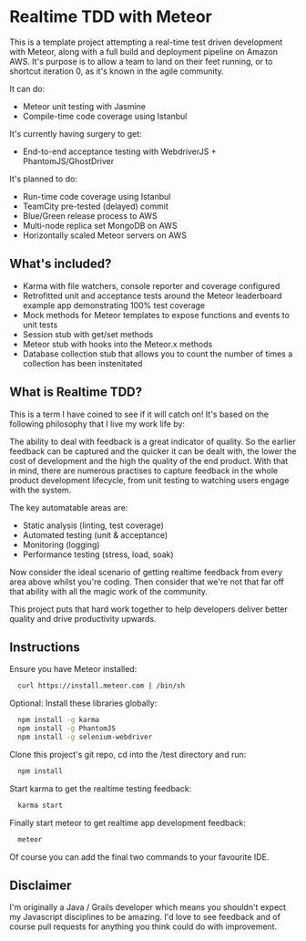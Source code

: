 Realtime TDD with Meteor
========================
This is a template project attempting a real-time test driven development with Meteor, along with a full build and
deployment pipeline on Amazon AWS. It's purpose is to allow a team to land on their feet running, or to shortcut
iteration 0, as it's known in the agile community.

It can do:
* Meteor unit testing with Jasmine
* Compile-time code coverage using Istanbul

It's currently having surgery to get:
* End-to-end acceptance testing with WebdriverJS + PhantomJS/GhostDriver

It's planned to do:
* Run-time code coverage using Istanbul
* TeamCity pre-tested (delayed) commit
* Blue/Green release process to AWS
* Multi-node replica set MongoDB on AWS
* Horizontally scaled Meteor servers on AWS

What's included?
----------------
* Karma with file watchers, console reporter and coverage configured
* Retrofitted unit and acceptance tests around the Meteor leaderboard example app demonstrating 100% test coverage
* Mock methods for Meteor templates to expose functions and events to unit tests
* Session stub with get/set methods
* Meteor stub with hooks into the Meteor.x methods
* Database collection stub that allows you to count the number of times a collection has been instenitated

What is Realtime TDD?
---------------------
This is a term I have coined to see if it will catch on! It's based on the following philosophy that I live my work life
by:

The ability to deal with feedback is a great indicator of quality. So the earlier feedback can be captured and the
quicker it can be dealt with, the lower the cost of development and the high the quality of the end product. With that
in mind, there are numerous practises to capture feedback in the whole product development lifecycle, from unit testing
to watching users engage with the system.

The key automatable areas are:
* Static analysis (linting, test coverage)
* Automated testing (unit & acceptance)
* Monitoring (logging)
* Performance testing (stress, load, soak)

Now consider the ideal scenario of getting realtime feedback from every area above whilst you're coding. Then consider
that we're not that far off that ability with all the magic work of the community.

This project puts that hard work together to help developers deliver better quality and drive productivity upwards.

Instructions
------------
Ensure you have Meteor installed:
```bash
  curl https://install.meteor.com | /bin/sh
```

Optional: Install these libraries globally:
```bash
  npm install -g karma
  npm install -g PhantomJS
  npm install -g selenium-webdriver
```

Clone this project's git repo, cd into the /test directory and run:
```bash
  npm install
```

Start karma to get the realtime testing feedback:
```bash
  karma start
```

Finally start meteor to get realtime app development feedback:
```bash
  meteor
```

Of course you can add the final two commands to your favourite IDE.

Disclaimer
----------
I'm originally a Java / Grails developer which means you shouldn't expect my Javascript disciplines to be amazing. I'd
love to see feedback and of course pull requests for anything you think could do with improvement.
